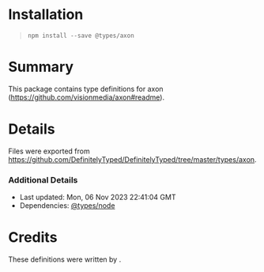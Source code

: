 # Installation
> `npm install --save @types/axon`

# Summary
This package contains type definitions for axon (https://github.com/visionmedia/axon#readme).

# Details
Files were exported from https://github.com/DefinitelyTyped/DefinitelyTyped/tree/master/types/axon.

### Additional Details
 * Last updated: Mon, 06 Nov 2023 22:41:04 GMT
 * Dependencies: [@types/node](https://npmjs.com/package/@types/node)

# Credits
These definitions were written by .
